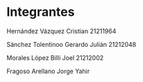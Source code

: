 # Integrantes

Hernández Vázquez Cristian 21211964

Sánchez Tolentinoo Gerardo Julián 21212048

Morales López Billi Joel 21212002

Fragoso Arellano Jorge Yahir
